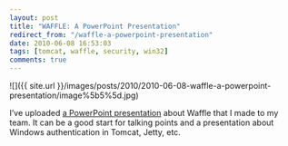 ```yaml
---
layout: post
title: "WAFFLE: A PowerPoint Presentation"
redirect_from: "/waffle-a-powerpoint-presentation"
date: 2010-06-08 16:53:03
tags: [tomcat, waffle, security, win32]
comments: true
---
```

![]({{ site.url }}/images/posts/2010/2010-06-08-waffle-a-powerpoint-presentation/image%5b5%5d.jpg)

I’ve uploaded [a PowerPoint presentation](http://www.slideshare.net/dblockdotorg/single-signon-with-waffle) about Waffle that I made to my team. It can be a good start for talking points and a presentation about Windows authentication in Tomcat, Jetty, etc.

